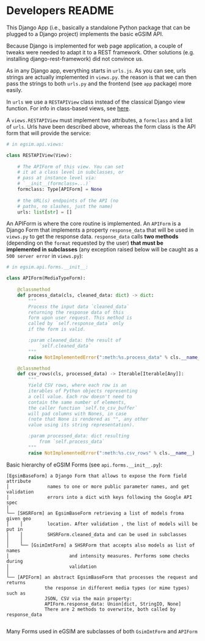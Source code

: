 # Developers README

This Django App (i.e., basically a standalone Python package that can
be plugged to a Django project) implements the basic eGSIM API.

Because Django is implemented for web page application, a couple of
tweaks were needed to adapt it to a REST framework. Other solutions
(e.g. installing django-rest-framework) did not convince us.

As in any Django app, everything starts in `urls.js`. As you can 
see, urls strings are actually implemented in `views.py`. the reason
is that we can then pass the strings to both `urls.py` and the
frontend (see `app` package) more easily.

In `urls` we use a `RESTAPIView` class instead of the classical
Django view function. For info in class-based views, see [here](
https://docs.djangoproject.com/en/stable/topics/class-based-views/).

A `views.RESTAPIView` must implement two attributes, a `formclass` and
a list of `urls`. Urls have been described above, whereas the 
form class is the API form that will provide the service:
```python
# in egsim.api.views:

class RESTAPIView(View):
    
    # The APIForm of this view. You can set 
    # it at a class level in subclasses, or
    # pass at instance level via: 
    # `__init__(formclass=...)`
    formclass: Type[APIForm] = None
    
    # the URL(s) endpoints of the API (no 
    # paths, no slashes, just the name)
    urls: list[str] = []
```

An APIForm is where the core routine is implemented. An `APIForm` is a Django
Form that implements a property `response_data` that will be used in `views.py` 
to get the response data. `response_data` calls **two methods** (depending on 
the `format` requested by the user) **that must be implemented in subclasses**
(any exception raised below will be caught as a `500 server error` in 
`views.py`):

```python
# in egsim.api.forms.__init__:

class APIForm(MediaTypeForm):
    
    @classmethod
    def process_data(cls, cleaned_data: dict) -> dict:
        """
        Process the input data `cleaned_data` 
        returning the response data of this 
        form upon user request. This method is 
        called by `self.response_data` only 
        if the form is valid.

        :param cleaned_data: the result of 
            `self.cleaned_data`
        """
        raise NotImplementedError(":meth:%s.process_data" % cls.__name__)

    @classmethod
    def csv_rows(cls, processed_data) -> Iterable[Iterable[Any]]:
        """
        Yield CSV rows, where each row is an 
        iterables of Python objects representing 
        a cell value. Each row doesn't need to 
        contain the same number of elements, 
        the caller function `self.to_csv_buffer` 
        will pad columns with Nones, in case 
        (note that None is rendered as "", any other
        value using its string representation).

        :param processed_data: dict resulting 
            from `self.process_data`
        """
        raise NotImplementedError(":meth:%s.csv_rows" % cls.__name__)
```

Basic hierarchy of eGSIM Forms (see `api.forms.__init__.py`):

```
[EgsimBaseForm] a Django Form that allows to expose the Form field attribute 
│              names to one or more public parameter names, and get validation 
│              errors into a dict with keys following the Google API spec
│
└── [SHSRForm] an EgsimBaseForm retrieving a list of models froma  given geo
│    │         location. After validation , the list of models will be put in 
│    │         SHSRForm.cleaned_data and can be used in subclasses
│    │   
│    └── [GsimImtForm] a SHSRForm that accepts also models as list of names
│                      and intensity measures. Performs some checks during 
│                      validation
│    
└── [APIForm] an abstract EgsimBaseForm that processes the request and returns
              the response in different media types (or mime types) such as 
              JSON, CSV via the main property:
              APIForm.response_data: Union[dict, StringIO, None]
              There are 2 methods to overwrite, both called by response_data
              
```

Many Forms used in eGSIM are subclasses of both 
`GsimImtForm` and `APIForm`
